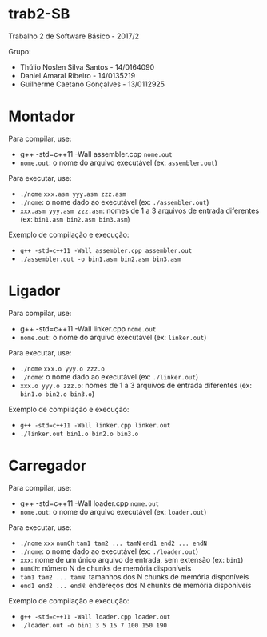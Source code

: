 # trab2-SB

Trabalho 2 de Software Básico - 2017/2

Grupo:
* Thúlio Noslen Silva Santos - 14/0164090
* Daniel Amaral Ribeiro - 14/0135219
* Guilherme Caetano Gonçalves - 13/0112925

# Montador
Para compilar, use:
* g++ -std=c++11 -Wall assembler.cpp `nome.out`
* `nome.out`: o nome do arquivo executável (ex: `assembler.out`)
    
Para executar, use:
* `./nome` `xxx.asm yyy.asm zzz.asm`
* `./nome`: o nome dado ao executável (ex: `./assembler.out`)
* `xxx.asm yyy.asm zzz.asm`: nomes de 1 a 3 arquivos de entrada diferentes (ex: `bin1.asm bin2.asm bin3.asm`)

Exemplo de compilação e execução:
* `g++ -std=c++11 -Wall assembler.cpp assembler.out`
* `./assembler.out -o bin1.asm bin2.asm bin3.asm`

# Ligador
Para compilar, use:
* g++ -std=c++11 -Wall linker.cpp `nome.out`
* `nome.out`: o nome do arquivo executável (ex: `linker.out`)
    
Para executar, use:
* `./nome` `xxx.o yyy.o zzz.o`
* `./nome`: o nome dado ao executável (ex: `./linker.out`)
* `xxx.o yyy.o zzz.o`: nomes de 1 a 3 arquivos de entrada diferentes (ex: `bin1.o bin2.o bin3.o`)

Exemplo de compilação e execução:
* `g++ -std=c++11 -Wall linker.cpp linker.out`
* `./linker.out bin1.o bin2.o bin3.o`

# Carregador
Para compilar, use:
* g++ -std=c++11 -Wall loader.cpp `nome.out`
* `nome.out`: o nome do arquivo executável (ex: `loader.out`)
    
Para executar, use:
* `./nome` `xxx` `numCh` `tam1 tam2 ... tamN` `end1 end2 ... endN`
* `./nome`: o nome dado ao executável (ex: `./loader.out`)
* `xxx`: nome de um único arquivo de entrada, sem extensão (ex: `bin1`)
* `numCh`: número N de chunks de memória disponíveis
* `tam1 tam2 ... tamN`: tamanhos dos N chunks de memória disponíveis
* `end1 end2 ... endN`: endereços dos N chunks de memória disponíveis

Exemplo de compilação e execução:
* `g++ -std=c++11 -Wall loader.cpp loader.out`
* `./loader.out -o bin1 3 5 15 7 100 150 190`
